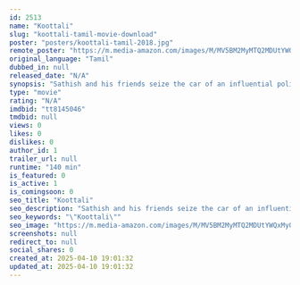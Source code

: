 ```yaml
---
id: 2513
name: "Koottali"
slug: "koottali-tamil-movie-download"
poster: "posters/koottali-tamil-2018.jpg"
remote_poster: "https://m.media-amazon.com/images/M/MV5BM2MyMTQ2MDUtYWQxMy00ZThlLWE4NWItNzgzY2IxNjU2ZjVlXkEyXkFqcGdeQXVyODg0OTEwOTk@._V1_SX300.jpg"
original_language: "Tamil"
dubbed_in: null
released_date: "N/A"
synopsis: "Sathish and his friends seize the car of an influential politician, infuriating him. Meanwhile, he falls in love with a woman, leading to further complications."
type: "movie"
rating: "N/A"
imdbid: "tt8145046"
tmdbid: null
views: 0
likes: 0
dislikes: 0
author_id: 1
trailer_url: null
runtime: "140 min"
is_featured: 0
is_active: 1
is_comingsoon: 0
seo_title: "Koottali"
seo_description: "Sathish and his friends seize the car of an influential politician, infuriating him. Meanwhile, he falls in love with a woman, leading to further complications."
seo_keywords: "\"Koottali\""
seo_image: "https://m.media-amazon.com/images/M/MV5BM2MyMTQ2MDUtYWQxMy00ZThlLWE4NWItNzgzY2IxNjU2ZjVlXkEyXkFqcGdeQXVyODg0OTEwOTk@._V1_SX300.jpg"
screenshots: null
redirect_to: null
social_shares: 0
created_at: 2025-04-10 19:01:32
updated_at: 2025-04-10 19:01:32
---
```


